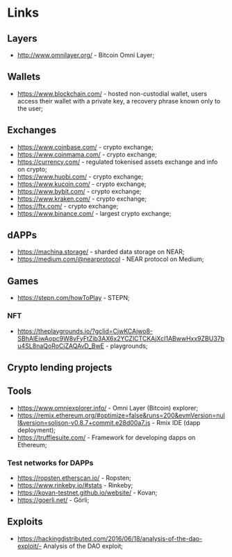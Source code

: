 # Links

## Layers

- http://www.omnilayer.org/ - Bitcoin Omni Layer;

## Wallets

- https://www.blockchain.com/ -  hosted non-custodial wallet, users access their wallet with a private key, a recovery phrase known only to the user;

## Exchanges

- https://www.coinbase.com/ - crypto exchange;
- https://www.coinmama.com/ - crypto exchange;
- https://currency.com/ - regulated tokenised assets exchange and info on crypto;
- https://www.huobi.com/ - crypto exchange;
- https://www.kucoin.com/ - crypto exchange;
- https://www.bybit.com/ - crypto exchange;
- https://www.kraken.com/ - crypto exchange;
- https://ftx.com/ - crypto exchange;
- https://www.binance.com/ - largest crypto exchange;

## dAPPs

- https://machina.storage/ - sharded data storage on NEAR;
- https://medium.com/@nearprotocol - NEAR protocol on Medium;

## Games

- https://stepn.com/howToPlay - STEPN;

### NFT

- https://theplaygrounds.io/?gclid=CjwKCAjwo8-SBhAlEiwAopc9W8vFyFtZib3AX6x2YCZlCTCKAjXcI1ABwwHxx9ZBU37bu4SL8naQoRoCjZAQAvD_BwE - playgrounds;

## Crypto lending projects 

## Tools

- https://www.omniexplorer.info/ - Omni Layer (Bitcoin) explorer;
- https://remix.ethereum.org/#optimize=false&runs=200&evmVersion=null&version=soljson-v0.8.7+commit.e28d00a7.js - Rmix IDE (dapp deployment);
- https://trufflesuite.com/ - Framework for developing dapps on Ethereum;

### Test networks for DAPPs

- https://ropsten.etherscan.io/ - Ropsten;
- https://www.rinkeby.io/#stats - Rinkeby;
- https://kovan-testnet.github.io/website/ - Kovan;
- https://goerli.net/ - Görli;

## Exploits

- https://hackingdistributed.com/2016/06/18/analysis-of-the-dao-exploit/- Analysis of the DAO exploit;